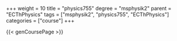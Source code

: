 +++
weight = 10
title = "physics755"
degree = "msphysik2"
parent = "ECThPhysics"
tags = ["msphysik2", "physics755", "ECThPhysics"]
categories = ["course"]
+++

{{< genCoursePage >}}
